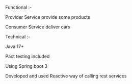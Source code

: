 
Functional :- 

Provider Service provide some products

Consumer Service deliver cars

Technical :- 

Java 17+

Pact testing included

Using Spring boot 3 

Developed and used Reactive way of calling rest services

